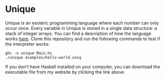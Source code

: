 # Unique
Unique is an esoteric programming language where each number can only occur once.
Every variable in Unique is stored in a single data structure: a stack of integer arrays.
You can find a description of how the language works [here](https://owenbechtel.com/unique).
Clone this repository and run the following commands to test if the interpreter works:
```
ghc -o unique Main.hs
./unique examples/hello-world.uniq
```
If you don't have Haskell installed on your computer, you can download the executable file
from my website by clicking the link above.

